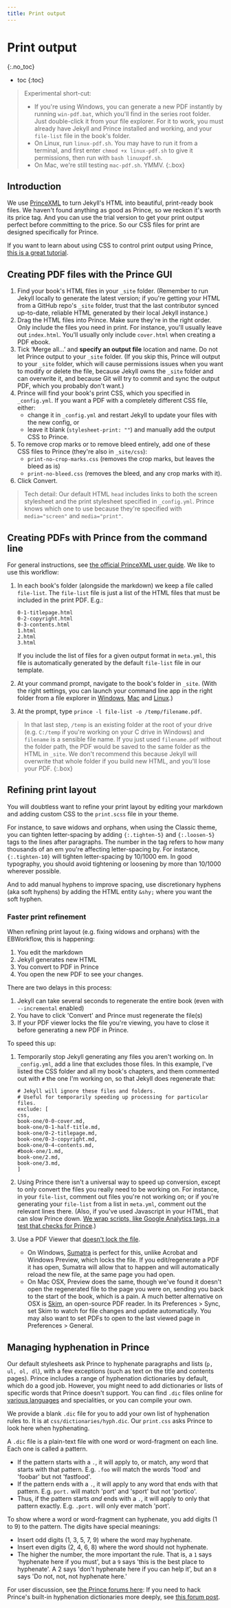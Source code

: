 ```yaml
---
title: Print output
---
```


# Print output
{:.no_toc}

* toc
{:toc}

> Experimental short-cut:
> 
> * If you're using Windows, you can generate a new PDF instantly by running `win-pdf.bat`, which you'll find in the series root folder. Just double-click it from your file explorer. For it to work, you must already have Jekyll and Prince installed and working, and your `file-list` file in the book's folder.
> * On Linux, run `linux-pdf.sh`. You may have to run it from a terminal, and first enter `chmod +x linux-pdf.sh` to give it permissions, then run with `bash linuxpdf.sh`.
> * On Mac, we're still testing `mac-pdf.sh`. YMMV.
{:.box}

## Introduction

We use [PrinceXML](http://princexml.com/) to turn Jekyll's HTML into beautiful, print-ready book files. We haven't found anything as good as Prince, so we reckon it's worth its price tag. And you can use the trial version to get your print output perfect before committing to the price. So our CSS files for print are designed specifically for Prince.

If you want to learn about using CSS to control print output using Prince, [this is a great tutorial](http://www.smashingmagazine.com/2015/01/designing-for-print-with-css/).

## Creating PDF files with the Prince GUI

1.	Find your book's HTML files in your `_site` folder. (Remember to run Jekyll locally to generate the latest version; if you're getting your HTML from a GitHub repo's `_site` folder, trust that the last contributor synced up-to-date, reliable HTML generated by their local Jekyll instance.)
2.	Drag the HTML files into Prince. Make sure they're in the right order. Only include the files you need in print. For instance, you'll usually leave out `index.html`. You'll usually only include `cover.html` when creating a PDF ebook.
3.	Tick ‘Merge all…’ and **specify an output file** location and name. Do not let Prince output to your `_site` folder. (If you skip this, Prince will output to your `_site` folder, which will cause permissions issues when you want to modify or delete the file, because Jekyll owns the `_site` folder and can overwrite it, and because Git will try to commit and sync the output PDF, which you probably don't want.)
4.	Prince will find your book's print CSS, which you specified in `_config.yml`. If you want a PDF with a completely different CSS file, either:
    * change it in `_config.yml` and restart Jekyll to update your files with the new config, or
    * leave it blank (`stylesheet-print: ""`) and manually add the output CSS to Prince.
5. To remove crop marks or to remove bleed entirely, add one of these CSS files to Prince (they're also in `_site/css`):
	*	`print-no-crop-marks.css` (removes the crop marks, but leaves the bleed as is)
	*	`print-no-bleed.css` (removes the bleed, and any crop marks with it).
6.	Click Convert.

> Tech detail: Our default HTML `head` includes links to both the screen stylesheet and the print stylesheet specified in `_config.yml`. Prince knows which one to use because they're specified with `media="screen"` and `media="print"`.

## Creating PDFs with Prince from the command line

For general instructions, see [the official PrinceXML user guide](http://www.princexml.com/doc/command-line/). We like to use this workflow:

1.  In each book's folder (alongside the markdown) we keep a file called `file-list`. The `file-list` file is just a list of the HTML files that must be included in the print PDF. E.g.:

    ~~~
    0-1-titlepage.html
    0-2-copyright.html
    0-3-contents.html
    1.html
    2.html
    3.html
    ~~~

    If you include the list of files for a given output format in `meta.yml`, this file is automatically generated by the default `file-list` file in our template.

2.  At your command prompt, navigate to the book's folder in `_site`. (With the right settings, you can launch your command line app in the right folder from a file explorer in [Windows](http://lifehacker.com/5989434/quickly-open-a-command-prompt-from-the-windows-explorer-address-bar), [Mac](http://lifehacker.com/launch-an-os-x-terminal-window-from-a-specific-folder-1466745514) and [Linux](http://www.howtogeek.com/192865/how-to-open-terminal-to-a-specific-folder-in-ubuntus-file-browser/).)
3.  At the prompt, type `prince -l file-list -o /temp/filename.pdf`.

> In that last step, `/temp` is an existing folder at the root of your drive (e.g. `C:/temp` if you're working on your C drive in Windows) and `filename` is a sensible file name. If you just used `filename.pdf` without the folder path, the PDF would be saved to the same folder as the HTML in `_site`. We don't recommend this because Jekyll will overwrite that whole folder if you build new HTML, and you'll lose your PDF.
{:.box}

## Refining print layout

You will doubtless want to refine your print layout by editing your markdown and adding custom CSS to the `print.scss` file in your theme.

For instance, to save widows and orphans, when using the Classic theme, you can tighten letter-spacing by adding `{:.tighten-5}` and `{:.loosen-5}` tags to the lines after paragraphs. The number in the tag refers to how many thousands of an em you're affecting letter-spacing by. For instance, `{:.tighten-10}` will tighten letter-spacing by 10/1000 em. In good typography, you should avoid tightening or loosening by more than 10/1000 wherever possible.

And to add manual hyphens to improve spacing, use discretionary hyphens (aka soft hyphens) by adding the HTML entity `&shy;` where you want the soft hyphen.

### Faster print refinement

When refining print layout (e.g. fixing widows and orphans) with the EBWorkflow, this is happening:

1. You edit the markdown
2. Jekyll generates new HTML
3. You convert to PDF in Prince
4. You open the new PDF to see your changes.

There are two delays in this process:

1. Jekyll can take several seconds to regenerate the entire book (even with `--incremental` enabled)
2. You have to click 'Convert' and Prince must regenerate the file(s)
3. If your PDF viewer locks the file you're viewing, you have to close it before generating a new PDF in Prince.

To speed this up:

1.  Temporarily stop Jekyll generating any files you aren't working on. In `_config.yml`, add a line that excludes those files. In this example, I've listed the CSS folder and all my book's chapters, and them commented out with `#` the one I'm working on, so that Jekyll does regenerate that:

    ~~~
    # Jekyll will ignore these files and folders. 
    # Useful for temporarily speeding up processing for particular files.
    exclude: [
    css,
    book-one/0-0-cover.md, 
    book-one/0-1-half-title.md, 
    book-one/0-2-titlepage.md, 
    book-one/0-3-copyright.md,
    book-one/0-4-contents.md,
    #book-one/1.md,
    book-one/2.md,
    book-one/3.md,
    ]
    ~~~

2.  Using Prince there isn't a universal way to speed up conversion, except to only convert the files you really need to be working on. For instance, in your `file-list`, comment out files you're not working on; or if you're generating your `file-list` from a list in `meta.yml`, comment out the relevant lines there. (Also, if you've used Javascript in your HTML, that can slow Prince down. [We wrap scripts, like Google Analytics tags, in a test that checks for Prince](https://github.com/electricbookworks/electric-book-workflow/blob/gh-pages/template/_includes/header.html).)
3.  Use a PDF Viewer that [doesn't lock the file](http://superuser.com/questions/599442/pdf-viewer-that-handles-live-updating-of-pdf-doesnt-lock-the-file). 
	*	On Windows, [Sumatra](http://www.sumatrapdfreader.org/free-pdf-reader.html) is perfect for this, unlike Acrobat and Windows Preview, which locks the file. If you edit/regenerate a PDF it has open, Sumatra will allow that to happen and will automatically reload the new file, at the same page you had open.
	*	On Mac OSX, Preview does the same, though we've found it doesn't open the regenerated file to the page you were on, sending you back to the start of the book, which is a pain. A much better alternative on OSX is [Skim](http://skim-app.sourceforge.net/), an open-source PDF reader. In its Preferences > Sync, set Skim to watch for file changes and update automatically. You may also want to set PDFs to open to the last viewed page in Preferences > General.

## Managing hyphenation in Prince

Our default stylesheets ask Prince to hyphenate paragraphs and lists (`p, ul, ol, dl`), with a few exceptions (such as text on the title and contents pages). Prince includes a range of hyphenation dictionaries by default, which do a good job. However, you might need to add dictionaries or lists of specific words that Prince doesn't support. You can find `.dic` files online for [various languages](http://www.ctan.org/tex-archive/language/hyph-utf8/tex/generic/hyph-utf8/patterns/txt) and specialities, or you can compile your own.

We provide a blank `.dic` file for you to add your own list of hyphenation rules to. It is at `css/dictionaries/hyph.dic`. Our `print.css` asks Prince to look here when hyphenating.

A `.dic` file is a plain-text file with one word or word-fragment on each line. Each one is called a pattern.

*	If the pattern starts with a `.`, it will apply to, or match, any word that starts with that pattern. E.g. `.foo` will match the words 'food' and 'foobar' but not 'fastfood'.
*	If the pattern ends with a `.`, it will apply to any word that ends with that pattern. E.g. `port.` will match 'port' and 'sport' but not 'portico'.
*	Thus, if the pattern starts *and* ends with a `.`, it will apply to only that pattern exactly. E.g. `.port.` will only ever match 'port'.

To show where a word or word-fragment can hyphenate, you add digits (1 to 9) to the pattern. The digits have special meanings:

*	Insert odd digits (1, 3, 5, 7, 9) where the word may hyphenate.
*	Insert even digits (2, 4, 6, 8) where the word should not hyphenate.
*	The higher the number, the more important the rule. That is, a `1` says 'hyphenate here if you must', but a `9` says 'this is the best place to hyphenate'. A 2 says 'don't hyphenate here if you can help it', but an `8` says 'Do not, not, not hyphenate here.'

For user discussion, see [the Prince forums here](http://www.princexml.com/forum/topic/542/prince-hyphenate-patterns-none-url-patterns-url): If you need to hack Prince's built-in hyphenation dictionaries more deeply, see [this forum post](http://www.princexml.com/forum/topic/1474/prince-and-hyphenation).
